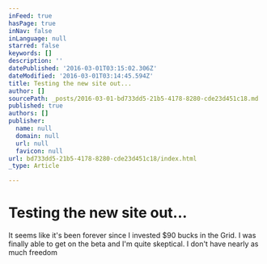```yaml
---
inFeed: true
hasPage: true
inNav: false
inLanguage: null
starred: false
keywords: []
description: ''
datePublished: '2016-03-01T03:15:02.306Z'
dateModified: '2016-03-01T03:14:45.594Z'
title: Testing the new site out...
author: []
sourcePath: _posts/2016-03-01-bd733dd5-21b5-4178-8280-cde23d451c18.md
published: true
authors: []
publisher:
  name: null
  domain: null
  url: null
  favicon: null
url: bd733dd5-21b5-4178-8280-cde23d451c18/index.html
_type: Article

---
```

# Testing the new site out...

It seems like it's been forever since I invested $90 bucks in the Grid. I was finally able to get on the beta and I'm quite skeptical. I don't have nearly as much freedom